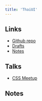 ```yaml
---
title: 'ThaiUI'
---
```


## Links

- [Github repo](/#)
- [Drafts](https://hmds-sketches.netlify.app/)
- [Notes](https://chayapatr.github.io/hmds)

## Talks

- [CSS Meetup](/#)

## Notes

